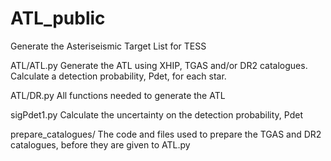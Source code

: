 # ATL_public
Generate the Asteriseismic Target List for TESS

ATL/ATL.py
Generate the ATL using XHIP, TGAS and/or DR2 catalogues.
Calculate a detection probability, Pdet, for each star.

ATL/DR.py
All functions needed to generate the ATL

sigPdet1.py
Calculate the uncertainty on the detection probability, Pdet

prepare_catalogues/
The code and files used to prepare the TGAS and DR2 catalogues,
before they are given to ATL.py
